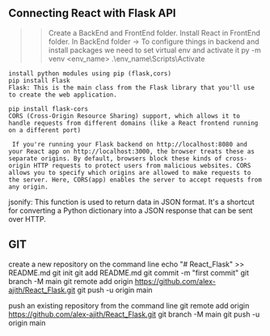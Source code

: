 ## Connecting React with Flask API

>> Create a BackEnd and FrontEnd folder.
>> Install React in FrontEnd folder.
>> In BackEnd folder ->
    To configure things in backend and install packages we need to set virtual env and activate it
        py -m venv <env_name>
        .\env_name\Scripts\Activate

    install python modules using pip (flask,cors)
    pip install Flask
    Flask: This is the main class from the Flask library that you'll use to create the web application.

    pip install flask-cors
    CORS (Cross-Origin Resource Sharing) support, which allows it to handle requests from different domains (like a React frontend running on a different port)

     If you're running your Flask backend on http://localhost:8080 and your React app on http://localhost:3000, the browser treats these as separate origins. By default, browsers block these kinds of cross-origin HTTP requests to protect users from malicious websites. CORS allows you to specify which origins are allowed to make requests to the server. Here, CORS(app) enables the server to accept requests from any origin.

jsonify: This function is used to return data in JSON format. It's a shortcut for converting a Python dictionary into a JSON response that can be sent over HTTP.

## GIT
create a new repository on the command line
echo "# React_Flask" >> README.md
git init
git add README.md
git commit -m "first commit"
git branch -M main
git remote add origin https://github.com/alex-ajith/React_Flask.git
git push -u origin main


push an existing repository from the command line
git remote add origin https://github.com/alex-ajith/React_Flask.git
git branch -M main
git push -u origin main